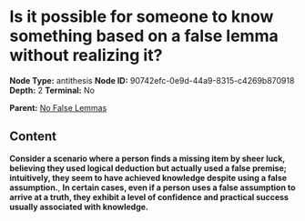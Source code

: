 # Is it possible for someone to know something based on a false lemma without realizing it?

**Node Type:** antithesis
**Node ID:** 90742efc-0e9d-44a9-8315-c4269b870918
**Depth:** 2
**Terminal:** No

**Parent:** [No False Lemmas](no-false-lemmas.md)

## Content

**Consider a scenario where a person finds a missing item by sheer luck, believing they used logical deduction but actually used a false premise; intuitively, they seem to have achieved knowledge despite using a false assumption.**, **In certain cases, even if a person uses a false assumption to arrive at a truth, they exhibit a level of confidence and practical success usually associated with knowledge.**
